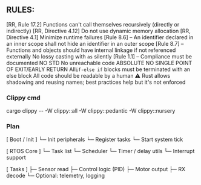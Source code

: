 ## RULES:

[RR, Rule 17.2] Functions can't call themselves recursively (directly or indirectly)
[RR, Directive 4.12] Do not use dynamic memory allocation
[RR, Directive 4.1] Minimize runtime failures
[Rule 8.6] – An identifier declared in an inner scope shall not hide an identifier in an outer scope
[Rule 8.7] – Functions and objects should have internal linkage if not referenced externally
No lossy casting with `as` silently
[Rule 1.1] – Compliance must be documented
NO STD
No unreachable code
ABSOLUTE NO SINGLE POINT OF EXIT/EARLY RETURN
All`if-else if` blocks must be terminated with an else block
All code should be readable by a human ⚠️ Rust allows shadowing and reusing names; best practices help but it's not enforced

### Clippy cmd
cargo clippy -- -W clippy::all -W clippy::pedantic -W clippy::nursery

### Plan 

[ Boot / Init ]
    └─ Init peripherals
    └─ Register tasks
    └─ Start system tick

[ RTOS Core ]
    └─ Task list
    └─ Scheduler
    └─ Timer / delay utils
    └─ Interrupt support

[ Tasks ]
    ├─ Sensor read
    ├─ Control logic (PID)
    ├─ Motor output
    ├─ RX decode
    └─ Optional: telemetry, logging
